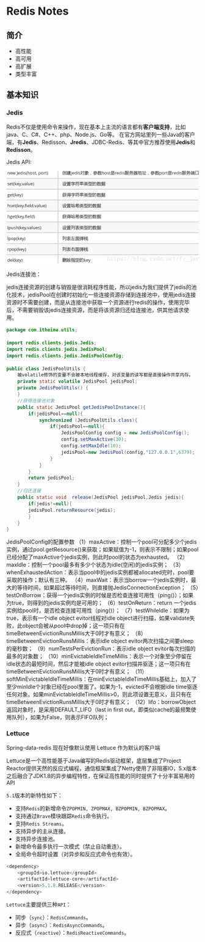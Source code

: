 # Redis Notes

## 简介

- 高性能
- 高可用
- 高扩展
- 类型丰富





## 基本知识

### Jedis

Redis不仅是使用命令来操作，现在基本上主流的语言都有**客户端支持**，比如java、C、C#、C++、php、Node.js、Go等。 在官方网站里列一些Java的客户端，有**Jedis**、Redisson、**Jredis**、JDBC-Redis、等其中官方推荐使用**Jedis**和**Redisson**。


Jedis API:

![image-20211119102021309](_images/RedisNotes.assets/image-20211119102021309.png)



Jedis连接池：

jedis连接资源的创建与销毁是很消耗程序性能，所以jedis为我们提供了jedis的池化技术，jedisPool在创建时初始化一些连接资源存储到连接池中，使用jedis连接资源时不需要创建，而是从连接池中获取一个资源进行redis的操作，使用完毕后，不需要销毁该jedis连接资源，而是将该资源归还给连接池，供其他请求使用。


```java
package com.itheima.utils;
 
import redis.clients.jedis.Jedis;
import redis.clients.jedis.JedisPool;
import redis.clients.jedis.JedisPoolConfig;
 
public class JedisPoolUtils {
    被volatile修饰的变量不会被本地线程缓存，对该变量的读写都是直接操作共享内存。
    private static volatile JedisPool jedisPool;
    private JedisPoolUtils() {
    }
    //获得连接池对象
    public static JedisPool getJedisPoolInstance(){
        if(jedisPool==null){
            synchronized (JedisPoolUtils.class){
                if(jedisPool==null){
                    JedisPoolConfig config = new JedisPoolConfig();
                    config.setMaxActive(30);
                    config.setMaxIdle(10);
                    jedisPool=new JedisPool(config,"127.0.0.1",6379);
                }
            }
        }
        return jedisPool;
    }
    //归还连接
    public static void  release(JedisPool jedisPool,Jedis jedis){
        if(jedis!=null){
        jedisPool.returnResource(jedis);
        }
    }
}
```



JedisPoolConfig的配置参数
（1）maxActive：控制一个pool可分配多少个jedis实例，通过pool.getResource()来获取；如果赋值为-1，则表示不限制；如果pool已经分配了maxActive个jedis实例，则此时pool的状态为exhausted。
（2）maxIdle：控制一个pool最多有多少个状态为idle(空闲)的jedis实例；
（3）whenExhaustedAction：表示当pool中的jedis实例都被allocated完时，pool要采取的操作；默认有三种。
（4）maxWait：表示当borrow一个jedis实例时，最大的等待时间，如果超过等待时间，则直接抛JedisConnectionException；
（5）testOnBorrow：获得一个jedis实例的时候是否检查连接可用性（ping()）；如果为true，则得到的jedis实例均是可用的；
（6）testOnReturn：return 一个jedis实例给pool时，是否检查连接可用性（ping()）；
（7）testWhileIdle：如果为true，表示有一个idle object evitor线程对idle object进行扫描，如果validate失败，此object会被从pool中drop掉；这一项只有在timeBetweenEvictionRunsMillis大于0时才有意义；
（8）timeBetweenEvictionRunsMillis：表示idle object evitor两次扫描之间要sleep的毫秒数；
（9）numTestsPerEvictionRun：表示idle object evitor每次扫描的最多的对象数；
（10）minEvictableIdleTimeMillis：表示一个对象至少停留在idle状态的最短时间，然后才能被idle object evitor扫描并驱逐；这一项只有在timeBetweenEvictionRunsMillis大于0时才有意义；
（11）softMinEvictableIdleTimeMillis：在minEvictableIdleTimeMillis基础上，加入了至少minIdle个对象已经在pool里面了。如果为-1，evicted不会根据idle time驱逐任何对象。如果minEvictableIdleTimeMillis>0，则此项设置无意义，且只有在timeBetweenEvictionRunsMillis大于0时才有意义；
（12）lifo：borrowObject返回对象时，是采用DEFAULT_LIFO（last in first out，即类似cache的最频繁使用队列），如果为False，则表示FIFO队列；

### Lettuce

Spring-data-redis 现在好像默认使用 Lettuce 作为默认的客户端

Lettuce是一个高性能基于Java编写的Redis驱动框架，底层集成了Project Reactor提供天然的反应式编程，通信框架集成了Netty使用了非阻塞IO，5.x版本之后融合了JDK1.8的异步编程特性，在保证高性能的同时提供了十分丰富易用的API

`5.1`版本的新特性如下：

- 支持`Redis`的新增命令`ZPOPMIN, ZPOPMAX, BZPOPMIN, BZPOPMAX`。
- 支持通过`Brave`模块跟踪`Redis`命令执行。
- 支持`Redis Streams`。
- 支持异步的主从连接。
- 支持异步连接池。
- 新增命令最多执行一次模式（禁止自动重连）。
- 全局命令超时设置（对异步和反应式命令也有效）。

```sql
<dependency>
    <groupId>io.lettuce</groupId>
    <artifactId>lettuce-core</artifactId>
    <version>5.1.8.RELEASE</version>
</dependency>
```



`Lettuce`主要提供三种`API`：

- 同步（`sync`）：`RedisCommands`。
- 异步（`async`）：`RedisAsyncCommands`。
- 反应式（`reactive`）：`RedisReactiveCommands`。































